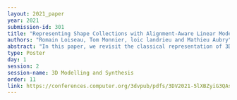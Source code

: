 ```yaml
---
layout: 2021_paper
year: 2021
submission-id: 301
title: "Representing Shape Collections with Alignment-Aware Linear Models"
authors: "Romain Loiseau, Tom Monnier, loic landrieu and Mathieu Aubry"
abstract: "In this paper, we revisit the classical representation of 3D point clouds as linear shape models. Our key insight is to leverage deep learning to represent a collection of shapes as affine transformations of low-dimensional linear shape models. Each linear model is characterized by a shape prototype, a low-dimensional shape basis and two neural networks. The networks take as input a point cloud and predict the coordinates of a shape in the linear basis and the affine transformation which best approximate the input. Both linear models and neural networks are learned end-to-end using a single reconstruction loss. The main advantage of our approach is that, in contrast to many recent deep approaches which learn feature-based complex shape representations, our model is explicit and every operation occurs in 3D space. As a result, our linear shape models can be easily visualized and annotated, and failure cases can be visually understood. While our main goal is to introduce a compact and interpretable representation of shape collections, we show it leads to state of the art results for few-shot segmentation."
type: Poster
day: 1
session: 2
session-name: 3D Modelling and Synthesis
order: 11
link: https://conferences.computer.org/3dvpub/pdfs/3DV2021-5lXBZyiG3QAsRBKXHIjqU8/268800b044/268800b044.pdf
---
```

